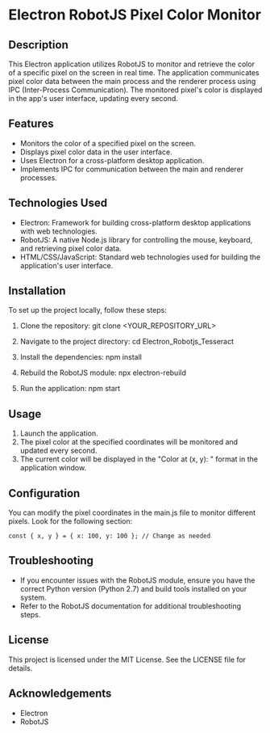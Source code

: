 # Electron RobotJS Pixel Color Monitor

## Description

This Electron application utilizes RobotJS to monitor and retrieve the color of a specific pixel on the screen in real time. The application communicates pixel color data between the main process and the renderer process using IPC (Inter-Process Communication). The monitored pixel's color is displayed in the app's user interface, updating every second.

## Features

- Monitors the color of a specified pixel on the screen.
- Displays pixel color data in the user interface.
- Uses Electron for a cross-platform desktop application.
- Implements IPC for communication between the main and renderer processes.

## Technologies Used

- Electron: Framework for building cross-platform desktop applications with web technologies.
- RobotJS: A native Node.js library for controlling the mouse, keyboard, and retrieving pixel color data.
- HTML/CSS/JavaScript: Standard web technologies used for building the application's user interface.

## Installation

To set up the project locally, follow these steps:

1. Clone the repository:
    git clone <YOUR_REPOSITORY_URL>

2. Navigate to the project directory:
    cd Electron_Robotjs_Tesseract

3. Install the dependencies:
    npm install

4. Rebuild the RobotJS module:
    npx electron-rebuild

5. Run the application:
    npm start

## Usage

1. Launch the application.
2. The pixel color at the specified coordinates will be monitored and updated every second.
3. The current color will be displayed in the "Color at (x, y): <color>" format in the application window.

## Configuration
You can modify the pixel coordinates in the main.js file to monitor different pixels. Look for the following section:

    const { x, y } = { x: 100, y: 100 }; // Change as needed

## Troubleshooting
- If you encounter issues with the RobotJS module, ensure you have the correct Python version (Python 2.7) and build tools installed on your system.
- Refer to the RobotJS documentation for additional troubleshooting steps.

## License
This project is licensed under the MIT License. See the LICENSE file for details.

## Acknowledgements
- Electron
- RobotJS